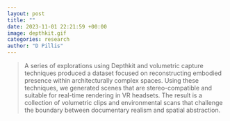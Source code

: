 ```yaml
---
layout: post
title: ""
date: 2023-11-01 22:21:59 +00:00
image: depthkit.gif
categories: research
author: "D Pillis"
---
```


<blockquote> <p>A series of explorations using Depthkit and volumetric capture techniques produced a dataset focused on reconstructing embodied presence within architecturally complex spaces. Using these techniques, we generated scenes that are stereo-compatible and suitable for real-time rendering in VR headsets.
The result is a collection of volumetric clips and environmental scans that challenge the boundary between documentary realism and spatial abstraction.
 </p> </blockquote>
